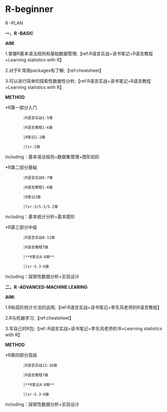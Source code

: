 # R-beginner

R -PLAN

**一、R -BASIC**

**AIM**:

1.掌握R基本语法规则和基础数据管理;【ref:R语言实战+读书笔记+R语言教程+Learning statistics with R】

2.对于R 常用packages有了解;【ref:cheatsheet】

3.可以进行简单的探索性数据性分析;【ref:R语言实战+读书笔记+R语言教程+Learning statistics with R】

**METHOD**

*R第一部分入门

            |R语言实战1-5章

            |R语言教程1-6章
            
            |R笔记1-2章
            
            |lsr-2章
            
including：基本语法规则+数据集管理+图形初阶

*R第二部分基础

            |R语言实战6-7章

            |R语言教程1-6章
            
            |R笔记3章
            
            |lsr-3/5.1/5.2章
            
including：基本统计分析+基本图形

*R第三部分中级

            |R语言实战8-12章
            
            |R语言教程7章
            
            |**R笔记4-8章**
            
            |lsr-5.3-6章
            
including：探索性数据分析+实验设计
       
**二、R -ADVANCED-MACHINE LEARING**

**AIM**:

1.R和高阶统计方法的运用;【ref:R语言实战+读书笔记+李东风老师的R语言教程】

2.R与机器学习;【ref:cheatsheet】

3.写自己的R包;【ref::R语言实战+读书笔记+李东风老师的书+Learning statistics with R】

**METHOD**

*R第四部分高级

            |R语言实战13-16章

            |R语言教程7章
            
            |**R笔记4-8章**
            
            |lsr-5.3-6章
            
including：探索性数据分析+实验设计
